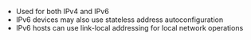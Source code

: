 - Used for both IPv4 and IPv6
- IPv6 devices may also use stateless address autoconfiguration
- IPv6 hosts can use link-local addressing for local network operations
